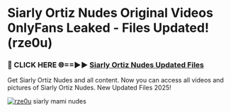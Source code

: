 # Siarly Ortiz Nudes Original Videos 0nlyFans Leaked - Files Updated! (rze0u)

<h3>🔴 CLICK HERE 🌐==►► <a href="https://tinyurl.com/yc6ubb5a" rel="nofollow">Siarly Ortiz Nudes Updated Files</a></h3>

Get Siarly Ortiz Nudes and all content. Now you can access all videos and pictures of Siarly Ortiz Nudes. New Updated Files 2025!

[![rze0u](https://i.imgur.com/7eu0CRL.gif)](https://tinyurl.com/yc6ubb5a)
siarly mami nudes